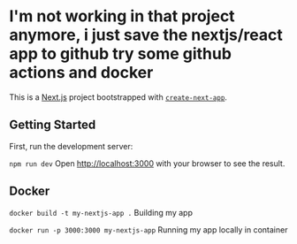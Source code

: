# I'm not working in that project anymore, i just save the nextjs/react app to github try some github actions and docker

This is a [Next.js](https://nextjs.org/) project bootstrapped with [`create-next-app`](https://github.com/vercel/next.js/tree/canary/packages/create-next-app).

## Getting Started

First, run the development server:

```npm run dev```
Open [http://localhost:3000](http://localhost:3000) with your browser to see the result.

## Docker

 ```docker build -t my-nextjs-app .```
Building my app

```docker run -p 3000:3000 my-nextjs-app```
Running my app locally in container
